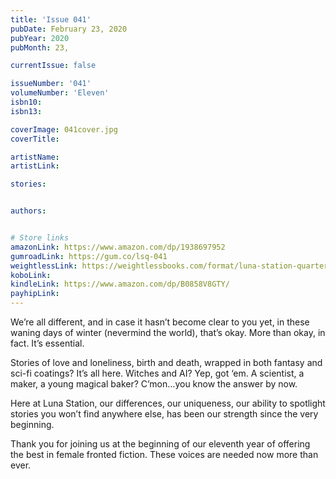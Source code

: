 ```yaml
---
title: 'Issue 041'
pubDate: February 23, 2020
pubYear: 2020
pubMonth: 23,

currentIssue: false

issueNumber: '041'
volumeNumber: 'Eleven'
isbn10:
isbn13:

coverImage: 041cover.jpg
coverTitle:

artistName:
artistLink:

stories: 


authors: 


# Store links
amazonLink: https://www.amazon.com/dp/1938697952
gumroadLink: https://gum.co/lsq-041
weightlessLink: https://weightlessbooks.com/format/luna-station-quarterly-issue-42/
koboLink:
kindleLink: https://www.amazon.com/dp/B0858V8GTY/
payhipLink: 
---
```

We’re all different, and in case it hasn’t become clear to you yet, in these waning days of winter (nevermind the world), that’s okay. More than okay, in fact. It’s essential.

Stories of love and loneliness, birth and death, wrapped in both fantasy and sci-fi coatings? It’s all here. Witches and AI? Yep, got ‘em. A scientist, a maker, a young magical baker? C’mon…you know the answer by now.

Here at Luna Station, our differences, our uniqueness, our ability to spotlight stories you won’t find anywhere else, has been our strength since the very beginning.

Thank you for joining us at the beginning of our eleventh year of offering the best in female fronted fiction. These voices are needed now more than ever.
        
